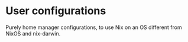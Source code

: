 # User configurations

Purely home manager configurations, to use Nix on an OS different from NixOS and
nix-darwin.
